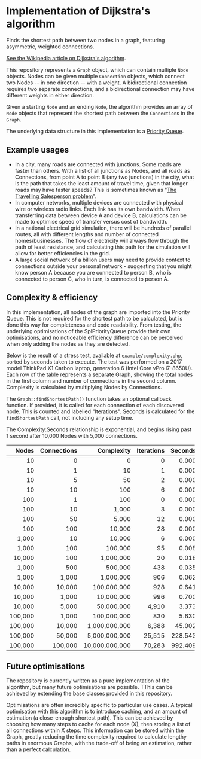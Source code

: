 Implementation of Dijkstra's algorithm
======================================

Finds the shortest path between two nodes in a graph, featuring asymmetric, weighted connections.

[See the Wikipedia article on Dijkstra's algorithm][wiki-dijkstra].

This repository represents a `Graph` object, which can contain multiple `Node` objects. Nodes can be given multiple `Connection` objects, which connect two Nodes -- in one direction -- with a weight. A bidirectional connection requires two separate connections, and a bidirectional connection may have different weights in either direction.

Given a starting `Node` and an ending `Node`, the algorithm provides an array of `Node` objects that represent the shortest path between the `Connection`s in the `Graph`.

The underlying data structure in this implementation is a [Priority Queue][php-priority-queue].

Example usages
--------------

* In a city, many roads are connected with junctions. Some roads are faster than others. With a list of all junctions as Nodes, and all roads as Connections, from point A to point B (any two junctions) in the city, what is the path that takes the least amount of travel time, given that longer roads may have faster speeds? This is sometimes known as "[The Travelling Salesperson problem][wiki-travelling-salesperson]".
* In computer networks, multiple devices are connected with physical wire or wireless radio links. Each link has its own bandwidth. When transferring data between device A and device B, calculations can be made to optimise speed of transfer versus cost of bandwidth. 
* In a national electrical grid simulation, there will be hundreds of parallel routes, all with different lengths and number of connected homes/businesses. The flow of electricity will always flow through the path of least resistance, and calculating this path for the simulation will allow for better efficiencies in the grid.
* A large social network of a billion users may need to provide context to connections outside your personal network - suggesting that you might know person A because you are connected to person B, who is connected to person C, who in turn, is connected to person A.

Complexity & efficiency
-----------------------

In this implementation, all nodes of the graph are imported into the Priority Queue. This is not required for the shortest path to be calculated, but is done this way for completeness and code readability. From testing, the underlying optimisations of the SplPriorityQueue provide their own optimisations, and no noticeable efficiency difference can be perceived when only adding the nodes as they are detected.

Below is the result of a stress test, available at `example/complexity.php`, sorted by seconds taken to execute. The test was performed on a 2017 model ThinkPad X1 Carbon laptop, generation 6 (Intel Core vPro i7-8650U). Each row of the table represents a separate Graph, showing the total nodes in the first column and number of connections in the second column. Complexity is calculated by multiplying Nodes by Connections.

The `Graph::findShortestPath()` function takes an optional callback function. If provided, it is called for each connection of each discovered node. This is counted and labelled "Iterations". Seconds is calculated for the `findShortestPath` call, not including any setup time.

The Complexity:Seconds relationship is exponential, and begins rising past 1 second after 10,000 Nodes with 5,000 connections. 

|   Nodes | Connections |     Complexity | Iterations |  Seconds |
|--------:|------------:|---------------:|-----------:|---------:|
|      10 |           0 |              0 |          0 |    0.000 |
|      10 |           1 |             10 |          1 |    0.000 |
|      10 |           5 |             50 |          2 |    0.000 |
|      10 |          10 |            100 |          6 |    0.000 |
|     100 |           1 |            100 |          0 |    0.000 |
|     100 |          10 |          1,000 |          3 |    0.000 |
|     100 |          50 |          5,000 |         32 |    0.000 |
|     100 |         100 |         10,000 |         28 |    0.000 |
|   1,000 |          10 |         10,000 |          6 |    0.000 |
|   1,000 |         100 |        100,000 |         95 |    0.008 |
|  10,000 |         100 |      1,000,000 |         20 |    0.018 |
|   1,000 |         500 |        500,000 |        438 |    0.035 |
|   1,000 |       1,000 |      1,000,000 |        906 |    0.062 |
|  10,000 |      10,000 |    100,000,000 |        928 |    0.641 |
|  10,000 |       1,000 |     10,000,000 |        996 |    0.700 |
|  10,000 |       5,000 |     50,000,000 |      4,910 |    3.373 |
| 100,000 |       1,000 |    100,000,000 |        830 |    5.630 |
| 100,000 |      10,000 |  1,000,000,000 |      6,388 |   45.002 |
| 100,000 |      50,000 |  5,000,000,000 |     25,515 |  228.543 |
| 100,000 |     100,000 | 10,000,000,000 |     70,283 |  992.409 |

Future optimisations
--------------------

The repository is currently written as a pure implementation of the algorithm, but many future optimisations are possible. TThis can be achieved by extending the base classes provided in this repository.

Optimisations are often incredibly specific to particular use cases. A typical optimisation with this algorithm is to introduce caching, and an amount of estimation (a close-enough shortest path). This can be achieved by choosing how many steps to cache for each node (X), then storing a list of all connections within X steps. This information can be stored within the Graph, greatly reducing the time complexity required to calculate lengthy paths in enormous Graphs, with the trade-off of being an estimation, rather than a perfect calculation.

[wiki-dijkstra]: https://en.wikipedia.org/wiki/Dijkstra%27s_algorithm
[php-priority-queue]: https://www.php.net/manual/en/class.splpriorityqueue.php
[wiki-travelling-salesperson]: https://en.wikipedia.org/wiki/Travelling_salesperson_problem
